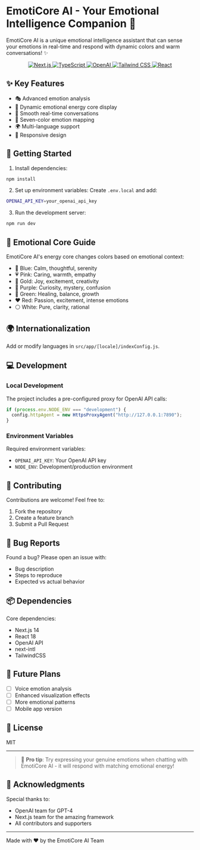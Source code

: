 # EmotiCore AI - Your Emotional Intelligence Companion 🌈

EmotiCore AI is a unique emotional intelligence assistant that can sense your emotions in real-time and respond with dynamic colors and warm conversations! ✨

<p align="center">
  <a href="https://nextjs.org/" target="_blank">
    <img src="https://img.shields.io/badge/Next.js-14-black?style=for-the-badge&logo=next.js" alt="Next.js">
  </a>
  <a href="https://www.typescriptlang.org/" target="_blank">
    <img src="https://img.shields.io/badge/TypeScript-5.0-blue?style=for-the-badge&logo=typescript" alt="TypeScript">
  </a>
  <a href="https://openai.com/" target="_blank">
    <img src="https://img.shields.io/badge/OpenAI-GPT--4-412991?style=for-the-badge&logo=openai" alt="OpenAI">
  </a>
  <a href="https://tailwindcss.com/" target="_blank">
    <img src="https://img.shields.io/badge/Tailwind-CSS-38B2AC?style=for-the-badge&logo=tailwind-css" alt="Tailwind CSS">
  </a>
  <a href="https://react.dev/" target="_blank">
    <img src="https://img.shields.io/badge/React-18-61DAFB?style=for-the-badge&logo=react" alt="React">
  </a>
</p>

## ✨ Key Features

- 🎭 Advanced emotion analysis
- 🌈 Dynamic emotional energy core display
- 🌊 Smooth real-time conversations
- 🎨 Seven-color emotion mapping
- 🌍 Multi-language support
- 📱 Responsive design

## 🚀 Getting Started

1. Install dependencies:

```bash
npm install
```

2. Set up environment variables:
   Create `.env.local` and add:

```bash
OPENAI_API_KEY=your_openai_api_key
```

3. Run the development server:

```bash
npm run dev
```

## 🎨 Emotional Core Guide

EmotiCore AI's energy core changes colors based on emotional context:

- 💙 Blue: Calm, thoughtful, serenity
- 💗 Pink: Caring, warmth, empathy
- 🌟 Gold: Joy, excitement, creativity
- 💜 Purple: Curiosity, mystery, confusion
- 💚 Green: Healing, balance, growth
- ❤️ Red: Passion, excitement, intense emotions
- ⚪ White: Pure, clarity, rational

## 🌍 Internationalization

Add or modify languages in `src/app/[locale]/indexConfig.js`.

## 💻 Development

### Local Development

The project includes a pre-configured proxy for OpenAI API calls:

```typescript
if (process.env.NODE_ENV === "development") {
  config.httpAgent = new HttpsProxyAgent("http://127.0.0.1:7890");
}
```

### Environment Variables

Required environment variables:

- `OPENAI_API_KEY`: Your OpenAI API key
- `NODE_ENV`: Development/production environment

## 🤝 Contributing

Contributions are welcome! Feel free to:

1. Fork the repository
2. Create a feature branch
3. Submit a Pull Request

## 🐛 Bug Reports

Found a bug? Please open an issue with:

- Bug description
- Steps to reproduce
- Expected vs actual behavior

## 📦 Dependencies

Core dependencies:

- Next.js 14
- React 18
- OpenAI API
- next-intl
- TailwindCSS

## 🔮 Future Plans

- [ ] Voice emotion analysis
- [ ] Enhanced visualization effects
- [ ] More emotional patterns
- [ ] Mobile app version

## 📜 License

MIT

---

> 🤖 **Pro tip**: Try expressing your genuine emotions when chatting with EmotiCore AI - it will respond with matching emotional energy!

## 🙏 Acknowledgments

Special thanks to:

- OpenAI team for GPT-4
- Next.js team for the amazing framework
- All contributors and supporters

---

Made with ❤️ by the EmotiCore AI Team

